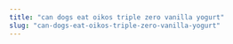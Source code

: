 ```yaml
---
title: "can dogs eat oikos triple zero vanilla yogurt"
slug: "can-dogs-eat-oikos-triple-zero-vanilla-yogurt"
---
```


